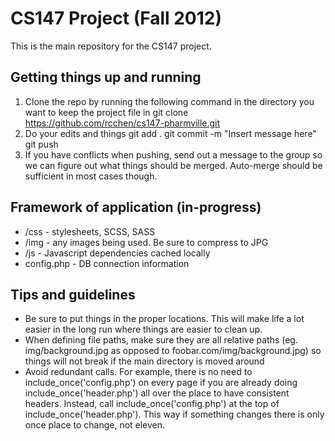CS147 Project (Fall 2012)
================
This is the main repository for the CS147 project.

Getting things up and running
----------------
1. Clone the repo by running the following command in the directory you want to keep the project file in
	git clone https://github.com/rcchen/cs147-pharmville.git
2. Do your edits and things
	git add .
	git commit -m "Insert message here"
	git push
3. If you have conflicts when pushing, send out a message to the group so we can figure out what things should be merged. Auto-merge should be sufficient in most cases though.

Framework of application (in-progress)
----------------
* /css - stylesheets, SCSS, SASS
* /img - any images being used. Be sure to compress to JPG
* /js - Javascript dependencies cached locally
* config.php - DB connection information

Tips and guidelines
----------------
* Be sure to put things in the proper locations. This will make life a lot easier in the long run where things are easier to clean up.
* When defining file paths, make sure they are all relative paths (eg. img/background.jpg as opposed to foobar.com/img/background.jpg) so things will not break if the main directory is moved around
* Avoid redundant calls. For example, there is no need to include_once('config.php') on every page if you are already doing include_once('header.php') all over the place to have consistent headers. Instead, call include_once('config.php') at the top of include_once('header.php'). This way if something changes there is only once place to change, not eleven.
